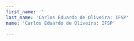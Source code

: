 ```yaml
---
first_name: ''
last_name: 'Carlos Eduardo de Oliveira: IFSP'
name: 'Carlos Eduardo de Oliveira: IFSP'

---
```


